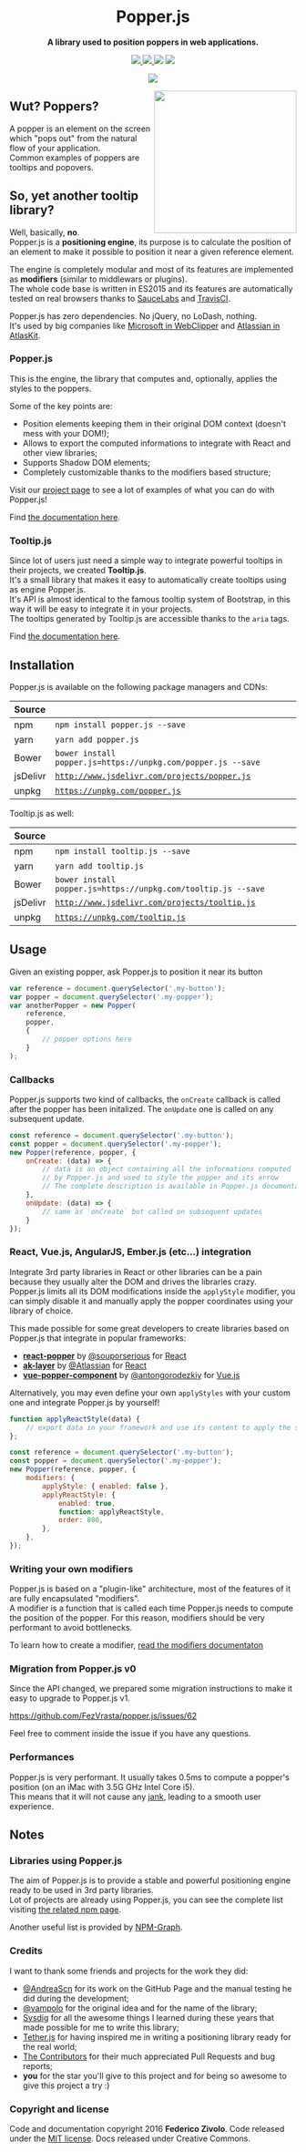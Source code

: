 <h1 align="center">Popper.js</h1>

<p align="center">
    <strong>A library used to position poppers in web applications.</strong>
</p>

<p align="center">
    <a href="https://travis-ci.org/FezVrasta/popper.js" target="_blank">
        <img src="https://travis-ci.org/FezVrasta/popper.js.svg?branch=master" />
    </a>
    <a href="https://www.npmjs.com/package/popper.js" target="_blank">
        <img src="https://badge.fury.io/js/popper.js.svg" />
    </a>
    <img src="http://img.badgesize.io/FezVrasta/popper.js/master/build/popper.min.js?compression=gzip" />
    <a href="https://gitter.im/FezVrasta/popper.js" target="_blank">
        <img src="https://badges.gitter.im/Join%20Chat.svg" />
    </a>
</p>

<p align="center">
    <a href="https://travis-ci.org/FezVrasta/popper.js" target="_blank">
        <img src="https://saucelabs.com/browser-matrix/popperjs.svg?auth=b28bea6e52e761cdd54d8783d59b4f04" />
    </a>
</p>

<img src="https://raw.githubusercontent.com/FezVrasta/popper.js/master/popperjs.png" align="right" width=250 />


## Wut? Poppers?

A popper is an element on the screen which "pops out" from the natural flow of your application.  
Common examples of poppers are tooltips and popovers.


## So, yet another tooltip library?

Well, basically, **no**.  
Popper.js is a **positioning engine**, its purpose is to calculate the position of an element
to make it possible to position it near a given reference element.  

The engine is completely modular and most of its features are implemented as **modifiers**
(similar to middlewars or plugins).  
The whole code base is written in ES2015 and its features are automatically tested on real browsers thanks to [SauceLabs](https://saucelabs.com/) and [TravisCI](travis-ci.org).

Popper.js has zero dependencies. No jQuery, no LoDash, nothing.  
It's used by big companies like [Microsoft in WebClipper](https://github.com/OneNoteDev/WebClipper) and [Atlassian in AtlasKit](https://aui-cdn.atlassian.com/atlaskit/registry/).

### Popper.js

This is the engine, the library that computes and, optionally, applies the styles to
the poppers.

Some of the key points are:

- Position elements keeping them in their original DOM context (doesn't mess with your DOM!);
- Allows to export the computed informations to integrate with React and other view libraries;
- Supports Shadow DOM elements;
- Completely customizable thanks to the modifiers based structure;

Visit our [project page](https://fezvrasta.github.io/popper.js) to see a lot of examples of what you can do with Popper.js!

Find [the documentation here](doc/_includes/popper-documentation.md).


### Tooltip.js

Since lot of users just need a simple way to integrate powerful tooltips in their projects,
we created **Tooltip.js**.  
It's a small library that makes it easy to automatically create tooltips using as engine Popper.js.  
It's API is almost identical to the famous tooltip system of Bootstrap, in this way it will be
easy to integrate it in your projects.  
The tooltips generated by Tooltip.js are accessible thanks to the `aria` tags.

Find [the documentation here](doc/_includes/tooltip-documentation.md).


## Installation
Popper.js is available on the following package managers and CDNs:

| Source   |                                                                                            |
|:---------|:-------------------------------------------------------------------------------------------|
| npm      | `npm install popper.js --save`                                                             |
| yarn     | `yarn add popper.js`                                                                       |
| Bower    | `bower install popper.js=https://unpkg.com/popper.js --save`                               |
| jsDelivr | [`http://www.jsdelivr.com/projects/popper.js`](http://www.jsdelivr.com/projects/popper.js) |
| unpkg    | [`https://unpkg.com/popper.js`](https://unpkg.com/popper.js)                               |


Tooltip.js as well:

| Source   |                                                                                              |
|:---------|:---------------------------------------------------------------------------------------------|
| npm      | `npm install tooltip.js --save`                                                              |
| yarn     | `yarn add tooltip.js`                                                                        |
| Bower    | `bower install popper.js=https://unpkg.com/tooltip.js --save`                                |
| jsDelivr | [`http://www.jsdelivr.com/projects/tooltip.js`](http://www.jsdelivr.com/projects/tooltip.js) |
| unpkg    | [`https://unpkg.com/tooltip.js`](https://unpkg.com/tooltip.js)                               |


## Usage

Given an existing popper, ask Popper.js to position it near its button

```js
var reference = document.querySelector('.my-button');
var popper = document.querySelector('.my-popper');
var anotherPopper = new Popper(
    reference,
    popper,
    {
        // popper options here
    }
);
```

### Callbacks

Popper.js supports two kind of callbacks, the `onCreate` callback is called after
the popper has been initalized. The `onUpdate` one is called on any subsequent update.

```js
const reference = document.querySelector('.my-button');
const popper = document.querySelector('.my-popper');
new Popper(reference, popper, {
    onCreate: (data) => {
        // data is an object containing all the informations computed
        // by Popper.js and used to style the popper and its arrow
        // The complete description is available in Popper.js documentation
    },
    onUpdate: (data) => {
        // same as `onCreate` but called on subsequent updates
    }
});
```

### React, Vue.js, AngularJS, Ember.js (etc...) integration

Integrate 3rd party libraries in React or other libraries can be a pain because
they usually alter the DOM and drives the libraries crazy.  
Popper.js limits all its DOM modifications inside the `applyStyle` modifier,
you can simply disable it and manually apply the popper coordinates using
your library of choice.  

This made possible for some great developers to create libraries based on Popper.js
that integrate in popular frameworks:

- [**react-popper**](https://github.com/souporserious/react-popper) by [@souporserious](https://github.com/souporserious) for [React](https://facebook.github.io/react/)
- [**ak-layer**](http://aui-cdn.atlassian.com/atlaskit/registry/ak-layer/latest/index.html) by [@Atlassian](https://github.com/atlassian) for [React](https://facebook.github.io/react/)
- [**vue-popper-component**](https://github.com/antongorodezkiy/vue-popper-component) by [@antongorodezkiy](https://github.com/antongorodezkiy) for [Vue.js](https://vuejs.org/)

Alternatively, you may even define your own `applyStyles` with your custom one and
integrate Popper.js by yourself!

```js
function applyReactStyle(data) {
    // export data in your framework and use its content to apply the style to your popper
};

const reference = document.querySelector('.my-button');
const popper = document.querySelector('.my-popper');
new Popper(reference, popper, {
    modifiers: {
        applyStyle: { enabled: false },
        applyReactStyle: {
            enabled: true,
            function: applyReactStyle,
            order: 800,
        },
    },
});

```

### Writing your own modifiers

Popper.js is based on a "plugin-like" architecture, most of the features of it are fully encapsulated "modifiers".  
A modifier is a function that is called each time Popper.js needs to compute the position of the popper. For this reason, modifiers should be very performant to avoid bottlenecks.  

To learn how to create a modifier, [read the modifiers documentaton](doc/_includes/popper-documentation.md#modifiers--object)


### Migration from Popper.js v0

Since the API changed, we prepared some migration instructions to make it easy to upgrade to
Popper.js v1.  

https://github.com/FezVrasta/popper.js/issues/62

Feel free to comment inside the issue if you have any questions.

### Performances

Popper.js is very performant. It usually takes 0.5ms to compute a popper's position (on an iMac with 3.5G GHz Intel Core i5).  
This means that it will not cause any [jank](https://www.chromium.org/developers/how-tos/trace-event-profiling-tool/anatomy-of-jank), leading to a smooth user experience.

## Notes

### Libraries using Popper.js

The aim of Popper.js is to provide a stable and powerful positioning engine ready to
be used in 3rd party libraries.  
Lot of projects are already using Popper.js, you can see the complete list visiting
[the related npm page](https://www.npmjs.com/browse/depended/popper.js).

Another useful list is provided by [NPM-Graph](https://npm-graph.com/NpmPackage/popper.js).

### Credits
I want to thank some friends and projects for the work they did:

- [@AndreaScn](https://github.com/AndreaScn) for its work on the GitHub Page and the manual testing he did during the development;
- [@vampolo](https://github.com/vampolo) for the original idea and for the name of the library;
- [Sysdig](https://github.com/Draios) for all the awesome things I learned during these years that made possible for me to write this library;
- [Tether.js](http://github.hubspot.com/tether/) for having inspired me in writing a positioning library ready for the real world;
- [The Contributors](https://github.com/FezVrasta/popper.js/graphs/contributors) for their much appreciated Pull Requests and bug reports;
- **you** for the star you'll give to this project and for being so awesome to give this project a try :)

### Copyright and license
Code and documentation copyright 2016 **Federico Zivolo**. Code released under the [MIT license](LICENSE.md). Docs released under Creative Commons.
